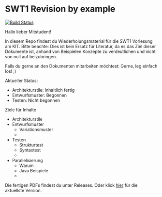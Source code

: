 # SWT1 Revision by example

[![Build Status](https://travis-ci.org/AdrianELehmann/SWT1_Revision.svg?branch=master)](https://travis-ci.org/AdrianELehmann/SWT1_Revision)

Hallo lieber Mitstudent!

In diesem Repo findest du Wiederholungsmaterial für die SWT1 Vorlesung am KIT. Bitte beachte: Dies ist kein Ersatz für Literatur, da es das Ziel dieser Dokumente ist, anhand von Beispielen Konzepte zu verdeutlichen und nicht von null auf beizubringen.

Falls du gerne an den Dokumenten mitarbeiten möchtest: Gerne, leg einfach los! ;)

Aktueller Status:
- Architekturstile: Inhaltlich fertig
- Entwurfsmuster: Begonnen
- Testen: Nicht begonnen

Ziele für Inhalte
- Architekturstile
- Entwurfsmuster
  - Variationsmuster
  -
- Testen
  - Strukturtest
  - Syntaxtest
  -
- Parallelisierung
  - Warum
  - Java Beispiele
  - 

Die fertigen PDFs findest du unter Releases. Oder klick [hier](https://github.com/AdrianELehmann/SWT1_Revision/releases/latest) für die aktuellste Version.
